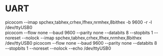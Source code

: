 # UART  

picocom --imap spchex,tabhex,crhex,lfhex,nrmhex,8bithex -b 9600 -r -l /dev/ttyUSB0  
picocom --flow none --baud 9600 --parity none --databits 8 --stopbits 1 --noreset --nolock --imap spchex,tabhex,crhex,lfhex,nrmhex,8bithex /dev/ttyUSB0
picocom --flow none --baud 9600 --parity none --databits 8 --stopbits 1 --noreset --nolock --echo /dev/ttyUSB0 
